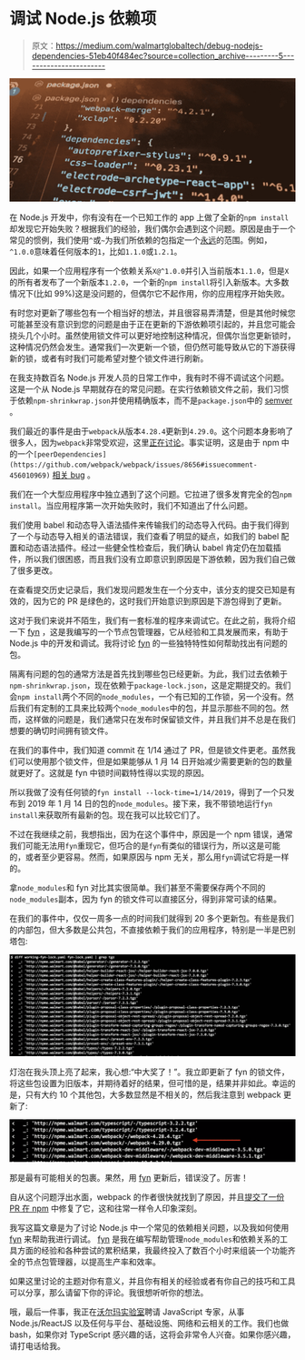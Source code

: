 # 调试 Node.js 依赖项

> 原文：<https://medium.com/walmartglobaltech/debug-nodejs-dependencies-51eb40f484ec?source=collection_archive---------5----------------------->

![](img/4dd63ada22085f5513ae7c0a69a2cdd9.png)

在 Node.js 开发中，你有没有在一个已知工作的 app 上做了全新的`npm install`却发现它开始失败？根据我们的经验，我们偶尔会遇到这个问题。原因是由于一个常见的惯例，我们使用`^`或`~`为我们所依赖的包指定一个[永远](https://semver.org/)的范围。例如，`^1.0.0`意味着任何版本的`1`，比如`1.1.0`或`1.2.1`。

因此，如果一个应用程序有一个依赖关系`X@^1.0.0`并引入当前版本`1.1.0`，但是`X`的所有者发布了一个新版本`1.2.0`，一个新的`npm install`将引入新版本。大多数情况下(比如 99%)这是没问题的，但偶尔它不起作用，你的应用程序开始失败。

有时您对更新了哪些包有一个相当好的想法，并且很容易弄清楚，但是其他时候您可能甚至没有意识到您的问题是由于正在更新的下游依赖项引起的，并且您可能会挠头几个小时。虽然使用锁文件可以更好地控制这种情况，但偶尔当您更新锁时，这种情况仍然会发生。通常我们一次更新一个锁，但仍然可能导致从它的下游获得新的锁，或者有时我们可能希望对整个锁文件进行刷新。

在我支持数百名 Node.js 开发人员的日常工作中，我有时不得不调试这个问题。这是一个从 Node.js 早期就存在的常见问题。在实行依赖锁文件之前，我们习惯于依赖`npm-shrinkwrap.json`并使用精确版本，而不是`package.json`中的 [semver](https://semver.org/) 。

我们最近的事件是由于`webpack`从版本`4.28.4`更新到`4.29.0`。这个问题本身影响了很多人，因为`webpack`非常受欢迎，这里[正在讨论](https://github.com/webpack/webpack/issues/8656)。事实证明，这是由于 npm 中的一个`[peerDependencies](https://github.com/webpack/webpack/issues/8656#issuecomment-456010969)` [相关 bug](https://github.com/webpack/webpack/issues/8656#issuecomment-456010969) 。

我们在一个大型应用程序中独立遇到了这个问题。它拉进了很多发育完全的包`npm install`。当应用程序第一次开始失败时，我们不知道出了什么问题。

我们使用 babel 和动态导入语法插件来传输我们的动态导入代码。由于我们得到了一个与动态导入相关的语法错误，我们查看了明显的疑点，如我们的 babel 配置和动态语法插件。经过一些健全性检查后，我们确认 babel 肯定仍在加载插件，所以我们很困惑，而且我们没有立即意识到原因是下游依赖，因为我们自己做了很多更改。

在查看提交历史记录后，我们发现问题发生在一个分支中，该分支的提交已知是有效的，因为它的 PR 是绿色的，这时我们开始意识到原因是下游包得到了更新。

这对于我们来说并不陌生，我们有一套标准的程序来调试它。在此之前，我将介绍一下 [fyn](https://www.npmjs.com/package/fyn) ，这是我编写的一个节点包管理器，它从经验和工具发展而来，有助于 Node.js 中的开发和调试。我将讨论 [fyn](https://www.npmjs.com/package/fyn) 的一些独特特性如何帮助找出有问题的包。

隔离有问题的包的通常方法是首先找到哪些包已经更新。为此，我们过去依赖于`npm-shrinkwrap.json`，现在依赖于`package-lock.json`，这是定期提交的。我们会`npm install`两个不同的`node_modules`，一个有已知的工作锁，另一个没有。然后我们有定制的工具来比较两个`node_modules`中的包，并显示那些不同的包。然而，这样做的问题是，我们通常只在发布时保留锁文件，并且我们并不总是在我们想要的确切时间拥有锁文件。

在我们的事件中，我们知道 commit 在 1/14 通过了 PR，但是锁文件更老。虽然我们可以使用那个锁文件，但是如果能够从 1 月 14 日开始减少需要更新的包的数量就更好了。这就是 fyn 中锁时间戳特性得以实现的原因。

所以我做了没有任何锁的`fyn install --lock-time=1/14/2019`，得到了一个只发布到 2019 年 1 月 14 日的包的`node_modules`。接下来，我不带锁地运行`fyn install`来获取所有最新的包。现在我可以比较它们了。

不过在我继续之前，我想指出，因为在这个事件中，原因是一个 npm 错误，通常我们可能无法用`fyn`重现它，但巧合的是`fyn`有类似的错误行为，所以这是可能的，或者至少更容易。然而，如果原因与 npm 无关，那么用`fyn`调试它将是一样的。

拿`node_modules`和 fyn 对比其实很简单。我们甚至不需要保存两个不同的`node_modules`副本，因为 fyn 的锁文件可以直接区分，得到非常可读的结果。

在我们的事件中，仅仅一周多一点的时间我们就得到 20 多个更新包。有些是我们的内部包，但大多数是公共包，不直接依赖于我们的应用程序，特别是一半是巴别塔包:

![](img/c81624a12925f0a2a51e963cd7509d49.png)

灯泡在我头顶上亮了起来，我心想:“中大奖了！”。我立即更新了 fyn 的锁文件，将这些包设置为旧版本，并期待着好的结果，但可惜的是，结果并非如此。幸运的是，只有大约 10 个其他包，大多数显然是不相关的，然后我注意到 webpack 更新了:

![](img/dcda3d3ba9b8736348641a1701ee9596.png)

那是最有可能相关的包裹。果然，用 [fyn](https://www.npmjs.com/package/fyn) 更新后，错误没了。厉害！

自从这个问题浮出水面，webpack 的作者很快就找到了原因，并且[提交了一份 PR 在 npm](https://github.com/npm/cli/pull/147) 中修复了它，这和往常一样令人印象深刻。

我写这篇文章是为了讨论 Node.js 中一个常见的依赖相关问题，以及我如何使用 [fyn](https://www.npmjs.com/package/fyn) 来帮助我进行调试。 [fyn](https://www.npmjs.com/package/fyn) 是我在编写帮助管理`node_modules`和依赖关系的工具方面的经验和各种尝试的累积结果，我最终投入了数百个小时来组装一个功能齐全的节点包管理器，以提高生产率和效率。

如果这里讨论的主题对你有意义，并且你有相关的经验或者有你自己的技巧和工具可以分享，那么请留下你的评论。我很想听听你的想法。

哦，最后一件事，我正在[沃尔玛实验室](https://medium.com/u/c884135151a4?source=post_page-----51eb40f484ec--------------------------------)聘请 JavaScript 专家，从事 Node.js/ReactJS 以及任何与平台、基础设施、网络和云相关的工作。我们也做 bash，如果你对 TypeScript 感兴趣的话，这将会非常令人兴奋。如果你感兴趣，请打电话给我。